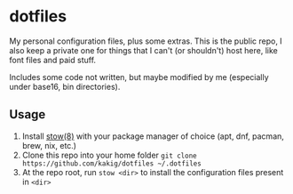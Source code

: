 # dotfiles

My personal configuration files, plus some extras. This is the public repo, I
also keep a private one for things that I can't (or shouldn't) host here, like
font files and paid stuff.

Includes some code not written, but maybe modified by me (especially under
base16, bin directories).

## Usage

1. Install [stow(8)](https://linux.die.net/man/8/stow) with your package manager of choice (apt, dnf, pacman, brew, nix, etc.)
2. Clone this repo into your home folder `git clone https://github.com/kakig/dotfiles ~/.dotfiles`
3. At the repo root, run `stow <dir>` to install the configuration files present in `<dir>`
